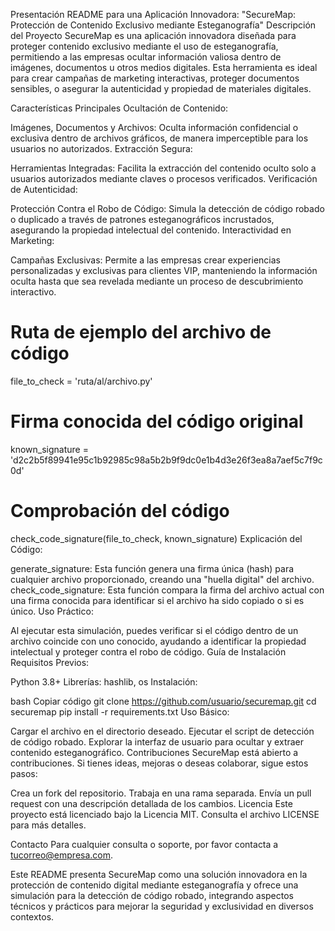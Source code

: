 Presentación README para una Aplicación Innovadora: "SecureMap: Protección de Contenido Exclusivo mediante Esteganografía"
Descripción del Proyecto
SecureMap es una aplicación innovadora diseñada para proteger contenido exclusivo mediante el uso de esteganografía, permitiendo a las empresas ocultar información valiosa dentro de imágenes, documentos u otros medios digitales. Esta herramienta es ideal para crear campañas de marketing interactivas, proteger documentos sensibles, o asegurar la autenticidad y propiedad de materiales digitales.

Características Principales
Ocultación de Contenido:

Imágenes, Documentos y Archivos: Oculta información confidencial o exclusiva dentro de archivos gráficos, de manera imperceptible para los usuarios no autorizados.
Extracción Segura:

Herramientas Integradas: Facilita la extracción del contenido oculto solo a usuarios autorizados mediante claves o procesos verificados.
Verificación de Autenticidad:

Protección Contra el Robo de Código: Simula la detección de código robado o duplicado a través de patrones esteganográficos incrustados, asegurando la propiedad intelectual del contenido.
Interactividad en Marketing:

Campañas Exclusivas: Permite a las empresas crear experiencias personalizadas y exclusivas para clientes VIP, manteniendo la información oculta hasta que sea revelada mediante un proceso de descubrimiento interactivo.

# Ruta de ejemplo del archivo de código
file_to_check = 'ruta/al/archivo.py'
# Firma conocida del código original
known_signature = 'd2c2b5f89941e95c1b92985c98a5b2b9f9dc0e1b4d3e26f3ea8a7aef5c7f9c0d'

# Comprobación del código
check_code_signature(file_to_check, known_signature)
Explicación del Código:

generate_signature: Esta función genera una firma única (hash) para cualquier archivo proporcionado, creando una "huella digital" del archivo.
check_code_signature: Esta función compara la firma del archivo actual con una firma conocida para identificar si el archivo ha sido copiado o si es único.
Uso Práctico:

Al ejecutar esta simulación, puedes verificar si el código dentro de un archivo coincide con uno conocido, ayudando a identificar la propiedad intelectual y proteger contra el robo de código.
Guía de Instalación
Requisitos Previos:

Python 3.8+
Librerías: hashlib, os
Instalación:

bash
Copiar código
git clone https://github.com/usuario/securemap.git
cd securemap
pip install -r requirements.txt
Uso Básico:

Cargar el archivo en el directorio deseado.
Ejecutar el script de detección de código robado.
Explorar la interfaz de usuario para ocultar y extraer contenido esteganográfico.
Contribuciones
SecureMap está abierto a contribuciones. Si tienes ideas, mejoras o deseas colaborar, sigue estos pasos:

Crea un fork del repositorio.
Trabaja en una rama separada.
Envía un pull request con una descripción detallada de los cambios.
Licencia
Este proyecto está licenciado bajo la Licencia MIT. Consulta el archivo LICENSE para más detalles.

Contacto
Para cualquier consulta o soporte, por favor contacta a tucorreo@empresa.com.

Este README presenta SecureMap como una solución innovadora en la protección de contenido digital mediante esteganografía y ofrece una simulación para la detección de código robado, integrando aspectos técnicos y prácticos para mejorar la seguridad y exclusividad en diversos contextos.
